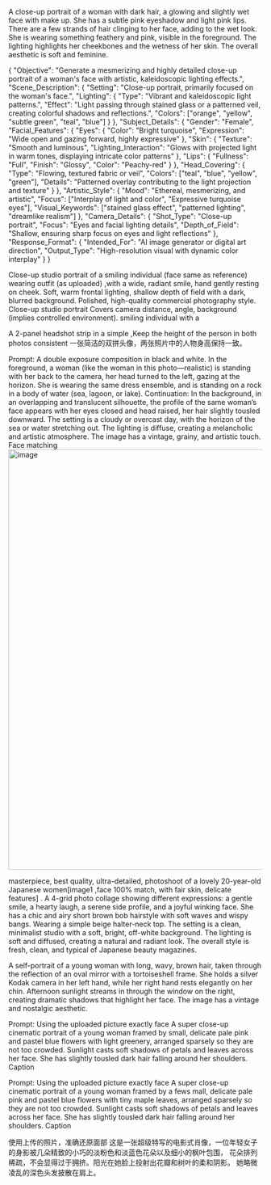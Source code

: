 
A close-up portrait of a woman with dark hair, a glowing and slightly wet face with make up. She has a subtle pink eyeshadow and light pink lips. There are a few strands of hair clinging to her face, adding to the wet look. She is wearing something feathery and pink, visible in the foreground. The lighting highlights her cheekbones and the wetness of her skin. The overall aesthetic is soft and feminine.

{
  "Objective": "Generate a mesmerizing and highly detailed close-up portrait of a woman's face with artistic, kaleidoscopic lighting effects.",
  "Scene_Description": {
    "Setting": "Close-up portrait, primarily focused on the woman's face.",
    "Lighting": {
      "Type": "Vibrant and kaleidoscopic light patterns.",
      "Effect": "Light passing through stained glass or a patterned veil, creating colorful shadows and reflections.",
      "Colors": ["orange", "yellow", "subtle green", "teal", "blue"]
    }
  },
  "Subject_Details": {
    "Gender": "Female",
    "Facial_Features": {
      "Eyes": {
        "Color": "Bright turquoise",
        "Expression": "Wide open and gazing forward, highly expressive"
      },
      "Skin": {
        "Texture": "Smooth and luminous",
        "Lighting_Interaction": "Glows with projected light in warm tones, displaying intricate color patterns"
      },
      "Lips": {
        "Fullness": "Full",
        "Finish": "Glossy",
        "Color": "Peachy-red"
      }
    },
    "Head_Covering": {
      "Type": "Flowing, textured fabric or veil",
      "Colors": ["teal", "blue", "yellow", "green"],
      "Details": "Patterned overlay contributing to the light projection and texture"
    }
  },
  "Artistic_Style": {
    "Mood": "Ethereal, mesmerizing, and artistic",
    "Focus": ["Interplay of light and color", "Expressive turquoise eyes"],
    "Visual_Keywords": ["stained glass effect", "patterned lighting", "dreamlike realism"]
  },
  "Camera_Details": {
    "Shot_Type": "Close-up portrait",
    "Focus": "Eyes and facial lighting details",
    "Depth_of_Field": "Shallow, ensuring sharp focus on eyes and light reflections"
  },
  "Response_Format": {
    "Intended_For": "AI image generator or digital art direction",
    "Output_Type": "High-resolution visual with dynamic color interplay"
  }
}


Close-up studio portrait of a smiling individual (face same as reference) wearing outfit (as uploaded) ,with a wide, radiant smile, hand gently resting on cheek. Soft, warm frontal lighting, shallow depth of field with a dark, blurred background. Polished, high-quality commercial photography style.
Close-up studio portrait Covers camera distance, angle, background (implies controlled environment).
 smiling individual with a


A 2-panel headshot strip in a simple ,Keep the height of the person in both photos consistent
一张简洁的双拼头像，两张照片中的人物身高保持一致。


Prompt: A double exposure composition in black and white. In the foreground, a woman (like the woman in this photo—realistic) is standing with her back to the camera, her head turned to the left, gazing at the horizon. She is wearing the same dress ensemble, and is standing on a rock in a body of water (sea, lagoon, or lake).
Continuation: In the background, in an overlapping and translucent silhouette, the profile of the same woman’s face appears with her eyes closed and head raised, her hair slightly tousled downward. The setting is a cloudy or overcast day, with the horizon of the sea or water stretching out. The lighting is diffuse, creating a melancholic and artistic atmosphere. The image has a vintage, grainy, and artistic touch. Face matching
<img width="1248" height="832" alt="image" src="https://github.com/user-attachments/assets/c7ee4339-64bf-4e5c-acde-931eca09854f" />



masterpiece, best quality, ultra-detailed, photoshoot of a lovely 20-year-old Japanese women[image1 ,face 100% match, with fair skin, delicate features] . A 4-grid photo collage showing different expressions: a gentle smile, a hearty laugh, a serene side profile, and a joyful winking face. She has a chic and airy short brown bob hairstyle with soft waves and wispy bangs. Wearing a simple beige halter-neck top. The setting is a clean, minimalist studio with a soft, bright, off-white background. The lighting is soft and diffused, creating a natural and radiant look. The overall style is fresh, clean, and typical of Japanese beauty magazines.


A self-portrait of a young woman with long, wavy, brown hair, taken through the reflection of an oval mirror with a tortoiseshell frame. She holds a silver Kodak camera in her left hand, while her right hand rests elegantly on her chin. Afternoon sunlight streams in through the window on the right, creating dramatic shadows that highlight her face. The image has a vintage and nostalgic aesthetic.


Prompt:
Using the uploaded picture exactly face
A super close-up cinematic portrait of a young woman framed by small, delicate pale pink and pastel blue flowers with light greenery, 
arranged sparsely so they are not too crowded. Sunlight casts soft shadows of petals and leaves across her face. 
She has slightly tousled dark hair falling around her shoulders.
Caption

Prompt:
Using the uploaded picture exactly face
A super close-up cinematic portrait of a young woman framed by  a fews  mall, delicate pale pink and pastel blue flowers with  tiny maple leaves,
arranged sparsely so they are not too crowded. Sunlight casts soft shadows of petals and leaves across her face. 
She has slightly tousled dark hair falling around her shoulders.
Caption

使用上传的照片，准确还原面部
这是一张超级特写的电影式肖像，一位年轻女子的身影被几朵精致的小巧的淡粉色和淡蓝色花朵以及细小的枫叶包围，
花朵排列稀疏，不会显得过于拥挤。阳光在她脸上投射出花瓣和树叶的柔和阴影。
她略微凌乱的深色头发披散在肩上。
